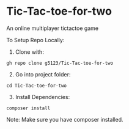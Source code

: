 # Tic-Tac-toe-for-two
An online multiplayer tictactoe game

To Setup Repo Locally:
1. Clone with:
```
gh repo clone g5123/Tic-Tac-toe-for-two
```
2. Go into project folder:
```
cd Tic-Tac-toe-for-two
```
3. Install Dependencies:
```
composer install
```


Note: Make sure you have composer installed.

